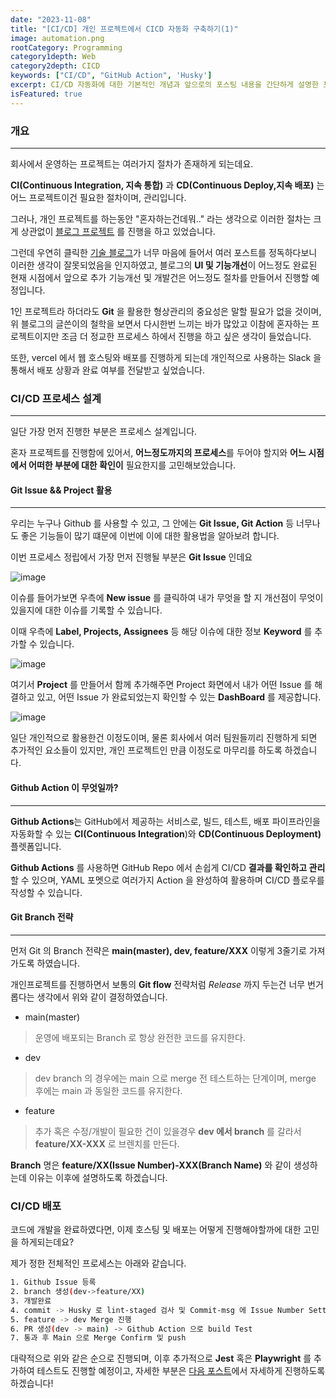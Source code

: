 ```yaml
---
date: "2023-11-08"
title: "[CI/CD] 개인 프로젝트에서 CICD 자동화 구축하기(1)"
image: automation.png
rootCategory: Programming
category1depth: Web
category2depth: CICD
keywords: ["CI/CD", "GitHub Action", 'Husky']
excerpt: CI/CD 자동화에 대한 기본적인 개념과 앞으로의 포스팅 내용을 간단하게 설명한 포스팅입니다.
isFeatured: true
---
```


### 개요
---

회사에서 운영하는 프로젝트는 여러가지 절차가 존재하게 되는데요.

**CI(Continuous Integration, 지속 통합)** 과 **CD(Continuous Deploy,지속 배포)** 는 어느 프로젝트이건 필요한 절차이며, 관리입니다.

그러나, 개인 프로젝트를 하는동안 "혼자하는건데뭐.." 라는 생각으로 이러한 절차는 크게 상관없이 [블로그 프로젝트](https://github.com/jjou33/next-hippo-blog) 를 진행을 하고 있었습니다.

그런데 우연히 클릭한 [기술 블로그](https://myeongjae.kim/)가 너무 마음에 들어서 여러 포스트를 정독하다보니 이러한 생각이 잘못되었음을 인지하였고, 블로그의 **UI 및 기능개선**이 어느정도 완료된 현재 시점에서 앞으로 추가 기능개선 및 개발건은 어느정도 절차를 만들어서 진행할 예정입니다.

1인 프로젝트라 하더라도 **Git** 을 활용한 형상관리의 중요성은 말할 필요가 없을 것이며, 위 블로그의 글쓴이의 철학을 보면서 다시한번 느끼는 바가 많았고 이참에 혼자하는 프로젝트이지만 조금 더 정교한 프로세스 하에서 진행을 하고 싶은 생각이 들었습니다.

또한, vercel 에서 웹 호스팅와 배포를 진행하게 되는데 개인적으로 사용하는 Slack 을 통해서 배포 상황과 완료 여부를 전달받고 싶었습니다.

### CI/CD 프로세스 설계
---

일단 가장 먼저 진행한 부분은 프로세스 설계입니다.

혼자 프로젝트를 진행함에 있어서, **어느정도까지의 프로세스**를 두어야 할지와 **어느 시점에서 어떠한 부분에 대한 확인이** 필요한지를 고민해보았습니다.

#### Git Issue && Project 활용
---

우리는 누구나 Github 를 사용할 수 있고, 그 안에는 **Git Issue, Git Action** 등 너무나도 좋은 기능들이 많기 떄문에 이번에 이에 대한 활용법을 알아보려 합니다.

이번 프로세스 정립에서 가장 먼저 진행될 부분은 **Git Issue** 인데요

![image](https://github.com/jjou33/next-hippo-blog/assets/56063287/33b278d2-5d46-4731-84b9-50b1474a1041)

이슈를 들어가보면 우측에 **New issue** 를 클릭하여 내가 무엇을 할 지 개선점이 무엇이 있을지에 대한 이슈를 기록할 수 있습니다.

이때 우측에 **Label, Projects, Assignees** 등 해당 이슈에 대한 정보 **Keyword** 를 추가할 수 있습니다.

![image](https://github.com/jjou33/next-hippo-blog/assets/56063287/18635d15-786a-4979-9dcb-db0d17784522)

여기서 **Project** 를 만들어서 함께 추가해주면 Project 화면에서 내가 어떤 Issue 를 해결하고 있고, 어떤 Issue 가 완료되었는지 확인할 수 있는 **DashBoard** 를 제공합니다.

![image](https://github.com/jjou33/next-hippo-blog/assets/56063287/8ad95c8e-04f6-4947-97f3-488b0dd48d7e)

일단 개인적으로 활용한건 이정도이며, 물론 회사에서 여러 팀원들끼리 진행하게 되면 추가적인 요소들이 있지만, 개인 프로젝트인 만큼 이정도로 마무리를 하도록 하겠습니다.

#### Github Action 이 무엇일까?
---

**Github Actions**는 GitHub에서 제공하는 서비스로, 빌드, 테스트, 배포 파이프라인을 자동화할 수 있는 **CI(Continuous Integration**)와 **CD(Continuous Deployment)** 플렛폼입니다.

**Github Actions** 를 사용하면 GitHub Repo 에서 손쉽게 CI/CD **결과를 확인하고 관리**할 수 있으며, YAML 포멧으로 여러가지 Action 을 완성하여 활용하며 CI/CD 플로우를 작성할 수 있습니다.
#### Git Branch 전략
---

먼저 Git 의 Branch 전략은 **main(master), dev, feature/XXX** 이렇게 3줄기로 가져가도록 하였습니다.

개인프로젝트를 진행하면서 보통의 **Git flow** 전략처럼 *Release* 까지 두는건 너무 번거롭다는 생각에서 위와 같이 결정하였습니다.

- main(master)

>운영에 배포되는 Branch 로 항상 완전한 코드를 유지한다.

- dev

>dev branch 의 경우에는 main 으로 merge 전 테스트하는 단계이며, merge 후에는 main 과 동일한 코드를 유지한다.

- feature

>추가 혹은 수정/개발이 필요한 건이 있을경우 **dev 에서 branch** 를 갈라서 **feature/XX-XXX** 로 브렌치를 만든다.

**Branch** 명은 **feature/XX(Issue Number)-XXX(Branch Name)** 와 같이 생성하는데 이유는 이후에 설명하도록 하겠습니다.

### CI/CD 배포

코드에 개발을 완료하였다면, 이제 호스팅 및 배포는 어떻게 진행해야할까에 대한 고민을 하게되는데요? 

제가 정한 전체적인 프로세스는 아래와 같습니다.

```bash
1. Github Issue 등록
2. branch 생성(dev->feature/XX)
3. 개발완료
4. commit -> Husky 로 lint-staged 검사 및 Commit-msg 에 Issue Number Setting
5. feature -> dev Merge 진행
6. PR 생성(dev -> main) -> Github Action 으로 build Test
7. 통과 후 Main 으로 Merge Confirm 및 push
```

대략적으로 위와 같은 순으로 진행되며, 이후 추가적으로 **Jest** 혹은 **Playwright** 를 추가하여 테스트도 진행할 예정이고, 자세한 부분은 [다음 포스트](https://hippodevlog.vercel.app/posts/CICD/automation2)에서 자세하게 진행하도록 하겠습니다!






